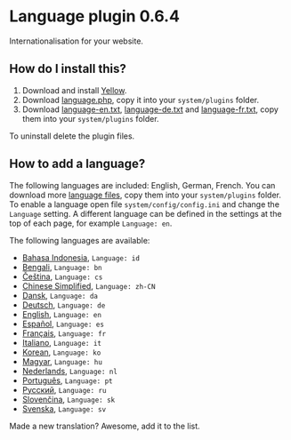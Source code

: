 Language plugin 0.6.4
=====================
Internationalisation for your website.

How do I install this?
----------------------
1. Download and install [Yellow](https://github.com/datenstrom/yellow/).  
2. Download [language.php](language.php?raw=true), copy it into your `system/plugins` folder.  
3. Download [language-en.txt](language/language-en.txt?raw=true), [language-de.txt](language/language-de.txt?raw=true) and [language-fr.txt](language/language-fr.txt?raw=true), copy them into your `system/plugins` folder. 

To uninstall delete the plugin files.

How to add a language?
----------------------
The following languages are included: English, German, French. You can download more [language files](language), copy them into your `system/plugins` folder. To enable a language open file `system/config/config.ini` and change the `Language` setting. A different language can be defined in the settings at the top of each page, for example `Language: en`.

The following languages are available:

* [Bahasa Indonesia](language/language-id.txt?raw=true), `Language: id`
* [Bengali](language/language-bn.txt?raw=true), `Language: bn`
* [Čeština](language/language-cs.txt?raw=true), `Language: cs`
* [Chinese Simplified](language/language-zh-CN.txt?raw=true), `Language: zh-CN`
* [Dansk](language/language-da.txt?raw=true), `Language: da`
* [Deutsch](language/language-de.txt?raw=true), `Language: de`
* [English](language/language-en.txt?raw=true), `Language: en`
* [Español](language/language-es.txt?raw=true), `Language: es`
* [Français](language/language-fr.txt?raw=true), `Language: fr`
* [Italiano](language/language-it.txt?raw=true), `Language: it`
* [Korean](language/language-ko.txt?raw=true), `Language: ko`
* [Magyar](language/language-hu.txt?raw=true), `Language: hu`
* [Nederlands](language/language-nl.txt?raw=true), `Language: nl`
* [Português](language/language-pt.txt?raw=true), `Language: pt`
* [Русский](language/language-ru.txt?raw=true), `Language: ru`
* [Slovenčina](language/language-sk.txt?raw=true), `Language: sk`
* [Svenska](language/language-sv.txt?raw=true), `Language: sv`

Made a new translation? Awesome, add it to the list.
